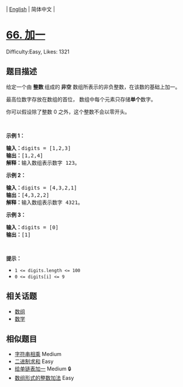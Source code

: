 
| [English](README_EN.md) | 简体中文 |

# [66. 加一](https://leetcode.cn/problems/plus-one/)
Difficulty:Easy, Likes: 1321

## 题目描述

<p>给定一个由 <strong>整数 </strong>组成的<strong> 非空</strong> 数组所表示的非负整数，在该数的基础上加一。</p>

<p>最高位数字存放在数组的首位， 数组中每个元素只存储<strong>单个</strong>数字。</p>

<p>你可以假设除了整数 0 之外，这个整数不会以零开头。</p>

<p> </p>

<p><strong>示例 1：</strong></p>

<pre>
<strong>输入：</strong>digits = [1,2,3]
<strong>输出：</strong>[1,2,4]
<strong>解释：</strong>输入数组表示数字 123。
</pre>

<p><strong>示例 2：</strong></p>

<pre>
<strong>输入：</strong>digits = [4,3,2,1]
<strong>输出：</strong>[4,3,2,2]
<strong>解释：</strong>输入数组表示数字 4321。
</pre>

<p><strong>示例 3：</strong></p>

<pre>
<strong>输入：</strong>digits = [0]
<strong>输出：</strong>[1]
</pre>

<p> </p>

<p><strong>提示：</strong></p>

<ul>
	<li><code>1 <= digits.length <= 100</code></li>
	<li><code>0 <= digits[i] <= 9</code></li>
</ul>


## 相关话题

- [数组](https://leetcode.cn/tag/array/)
- [数学](https://leetcode.cn/tag/math/)

## 相似题目

- [字符串相乘](../multiply-strings/README.md) Medium 
- [二进制求和](../add-binary/README.md) Easy 
- [给单链表加一](../plus-one-linked-list/README.md) Medium 🔒
- [数组形式的整数加法](../add-to-array-form-of-integer/README.md) Easy 

